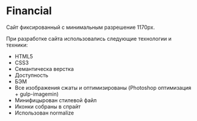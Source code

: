 # Financial

Сайт фиксированный с минимальным разрешение 1170px.

При разработке сайта использовались следующие технологии и техники:

- HTML5
- CSS3
- Семантическа верстка
- Доступность
- БЭМ
- Все изображения сжаты и оптимизированы (Photoshop оптимизация + gulp-imagemin)
- Минифицырован стилевой файл
- Иконки собраны в спрайт
- Использован normalize

